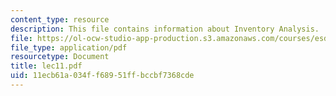 ```yaml
---
content_type: resource
description: This file contains information about Inventory Analysis.
file: https://ol-ocw-studio-app-production.s3.amazonaws.com/courses/esd-123j-systems-perspectives-on-industrial-ecology-spring-2006/11ecb61a034ff68951ffbccbf7368cde_lec11.pdf
file_type: application/pdf
resourcetype: Document
title: lec11.pdf
uid: 11ecb61a-034f-f689-51ff-bccbf7368cde
---
```


